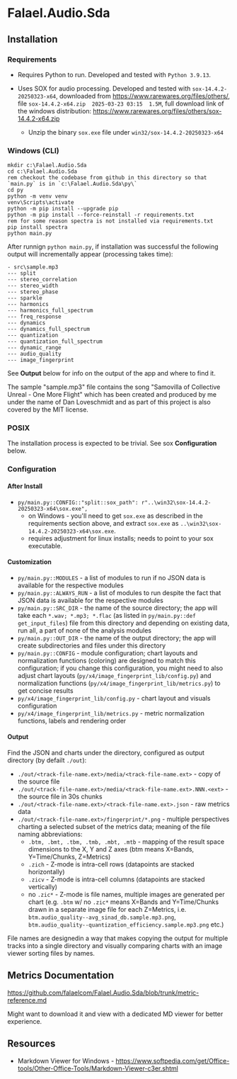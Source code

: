 # Falael.Audio.Sda

## Installation

### Requirements

- Requires Python to run. Developed and tested with `Python 3.9.13`.

- Uses SOX for audio processing. Developed and tested with `sox-14.4.2-20250323-x64`, downloaded from https://www.rarewares.org/files/others/, file `sox-14.4.2-x64.zip  2025-03-23 03:15  1.5M`, full download link of the windows distribution: https://www.rarewares.org/files/others/sox-14.4.2-x64.zip
	- Unzip the binary `sox.exe` file under `win32/sox-14.4.2-20250323-x64`

### Windows (CLI)
```
mkdir c:\Falael.Audio.Sda
cd c:\Falael.Audio.Sda
rem checkout the codebase from github in this directory so that `main.py` is in `c:\Falael.Audio.Sda\py\`
cd py
python -m venv venv
venv\Scripts\activate
python -m pip install --upgrade pip
python -m pip install --force-reinstall -r requirements.txt
rem for some reason spectra is not installed via requirements.txt
pip install spectra
python main.py
```

After runnign `python main.py`, if installation was successful the following output will incrementally appear (processing takes time):

```
- src\sample.mp3
--- split
--- stereo_correlation
--- stereo_width
--- stereo_phase
--- sparkle
--- harmonics
--- harmonics_full_spectrum
--- freq_response
--- dynamics
--- dynamics_full_spectrum
--- quantization
--- quantization_full_spectrum
--- dynamic_range
--- audio_quality
--- image_fingerprint
```

See __Output__ below for info on the output of the app and where to find it.

The sample "sample.mp3" file contains the song "Samovilla of Collective Unreal - One More Flight" which has been created and produced by me under the name of Dan Loveschmidt and as part of this project is also covered by the MIT license.

### POSIX

The installation process is expected to be trivial. See sox __Configuration__ below.

### Configuration

#### After Install

- `py/main.py::CONFIG::"split::sox_path": r"..\win32\sox-14.4.2-20250323-x64\sox.exe",` 
	- on Windows - you'll need to get `sox.exe` as described in the requirements section above, and extract `sox.exe` as `..\win32\sox-14.4.2-20250323-x64\sox.exe`.
	- requires adjustment for linux installs; needs to point to your sox executable.

#### Customization

- `py/main.py::MODULES` - a list of modules to run if no JSON data is available for the respective modules
- `py/main.py::ALWAYS_RUN` - a list of modules to run despite the fact that JSON data is available for the respective modules
- `py/main.py::SRC_DIR` -  the name of the source directory; the app will take each `*.wav; *.mp3; *.flac` (as listed in `py/main.py::def get_input_files`) file from this directory and depending on existing data, run all, a part of none of the analysis modules
- `py/main.py::OUT_DIR` -  the name of the output directory; the app will create subdirectories and files under this directory
- `py/main.py::CONFIG` -  module configuration; chart layouts and normalization functions (coloring) are designed to match this configuration; if you change this configuration, you might need to also adjust chart layouts (`py/x4/image_fingerprint_lib/config.py`) and normalization functions (`py/x4/image_fingerprint_lib/metrics.py`) to get concise results
- `py/x4/image_fingerprint_lib/config.py` - chart layout and visuals configuration
- `py/x4/image_fingerprint_lib/metrics.py` - metric normalization functions, labels and rendering order

#### Output

Find the JSON and charts under the directory, configured as output directory (by defailt `./out`):

- `./out/<track-file-name.ext>/media/<track-file-name.ext>` - copy of the source file
- `./out/<track-file-name.ext>/media/<track-file-name.ext>.NNN.<ext>` - the source file in 30s chunks
- `./out/<track-file-name.ext>/<track-file-name.ext>.json` - raw metrics data
- `./out/<track-file-name.ext>/fingerprint/*.png` - multiple perspectives charting a selected subset of the metrics data; meaning of the file naming abbreviations:
	- `.btm, .bmt, .tbm, .tmb, .mbt, .mtb` - mapping of the result space dimensions to the X, Y and Z axes (btm means X=Bands, Y=Time/Chunks, Z=Metrics)
	- `.zich` - Z-mode is intra-cell rows (datapoints are stacked horizontally)
	- `.zicv` - Z-mode is intra-cell columns (datapoints are stacked vertically)
	- no `.zic*` - Z-mode is file names, multiple images are generated per chart (e.g. `.btm` w/ no `.zic*` means X=Bands and Y=Time/Chunks drawn in a separate image file for each Z=Metrics, i.e. `btm.audio_quality--avg_sinad_db.sample.mp3.png`, `btm.audio_quality--quantization_efficiency.sample.mp3.png` etc.)
	
File names are designedin a way that makes copying the output for multiple tracks into a single directory and visually comparing charts with an image viewer sorting files by names.

## Metrics Documentation

https://github.com/falaelcom/Falael.Audio.Sda/blob/trunk/metric-reference.md

Might want to download it and view with a dedicated MD viewer for better experience.

## Resources

- Markdown Viewer for Windows - https://www.softpedia.com/get/Office-tools/Other-Office-Tools/Markdown-Viewer-c3er.shtml

